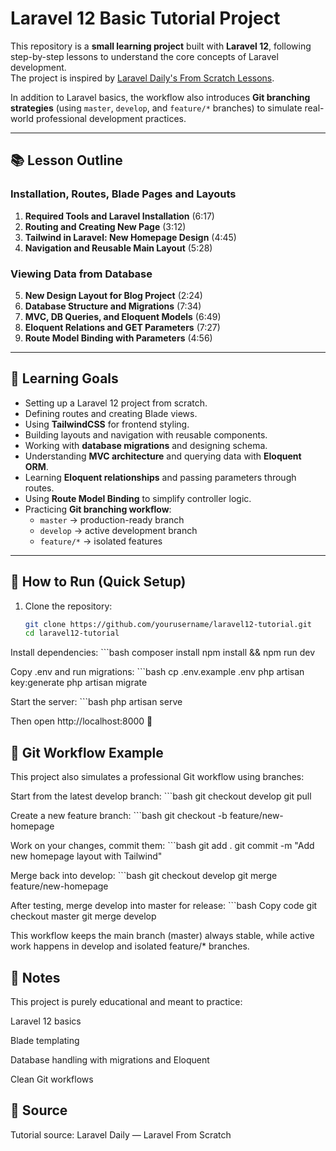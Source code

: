 # Laravel 12 Basic Tutorial Project

This repository is a **small learning project** built with **Laravel 12**, following step-by-step lessons to understand the core concepts of Laravel development.  
The project is inspired by [Laravel Daily's From Scratch Lessons](https://laraveldaily.com/lesson/laravel-from-scratch).  

In addition to Laravel basics, the workflow also introduces **Git branching strategies** (using `master`, `develop`, and `feature/*` branches) to simulate real-world professional development practices.

---

## 📚 Lesson Outline

### Installation, Routes, Blade Pages and Layouts
1. **Required Tools and Laravel Installation** (6:17)  
2. **Routing and Creating New Page** (3:12)  
3. **Tailwind in Laravel: New Homepage Design** (4:45)  
4. **Navigation and Reusable Main Layout** (5:28)  

### Viewing Data from Database
5. **New Design Layout for Blog Project** (2:24)  
6. **Database Structure and Migrations** (7:34)  
7. **MVC, DB Queries, and Eloquent Models** (6:49)  
8. **Eloquent Relations and GET Parameters** (7:27)  
9. **Route Model Binding with Parameters** (4:56)  

---

## 🔧 Learning Goals

- Setting up a Laravel 12 project from scratch.  
- Defining routes and creating Blade views.  
- Using **TailwindCSS** for frontend styling.  
- Building layouts and navigation with reusable components.  
- Working with **database migrations** and designing schema.  
- Understanding **MVC architecture** and querying data with **Eloquent ORM**.  
- Learning **Eloquent relationships** and passing parameters through routes.  
- Using **Route Model Binding** to simplify controller logic.  
- Practicing **Git branching workflow**:
  - `master` → production-ready branch  
  - `develop` → active development branch  
  - `feature/*` → isolated features  

---

## 🚀 How to Run (Quick Setup)

1. Clone the repository:
   ```bash
   git clone https://github.com/yourusername/laravel12-tutorial.git
   cd laravel12-tutorial

Install dependencies:
    ```bash
    composer install
    npm install && npm run dev

Copy .env and run migrations:
    ```bash
    cp .env.example .env
    php artisan key:generate
    php artisan migrate

Start the server:
    ```bash
    php artisan serve

Then open http://localhost:8000 🚀

## 🌿 Git Workflow Example
This project also simulates a professional Git workflow using branches:

Start from the latest develop branch:
    ```bash
    git checkout develop
    git pull

Create a new feature branch:
    ```bash
    git checkout -b feature/new-homepage

Work on your changes, commit them:
    ```bash
    git add .
    git commit -m "Add new homepage layout with Tailwind"

Merge back into develop:
    ```bash
    git checkout develop
    git merge feature/new-homepage

After testing, merge develop into master for release:
    ```bash
    Copy code
    git checkout master
    git merge develop

This workflow keeps the main branch (master) always stable, while active work happens in develop and isolated feature/* branches.

## 📝 Notes
This project is purely educational and meant to practice:

Laravel 12 basics

Blade templating

Database handling with migrations and Eloquent

Clean Git workflows

## 📖 Source
Tutorial source: Laravel Daily — Laravel From Scratch
